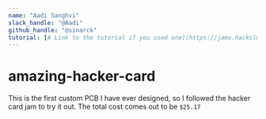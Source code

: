 ```yaml
---
name: "Aadi Sanghvi"
slack_handle: "@Aadi"
github_handle: "@sinarck"
tutorial: [# Link to the tutorial if you used one](https://jams.hackclub.com/jam/hacker-card)
---
```


# amazing-hacker-card

This is the first custom PCB I have ever designed, so I followed the hacker card jam to try it out. The total cost comes out to be `$25.17`
